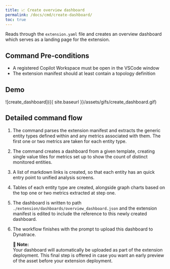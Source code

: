 ```yaml
---
title: 📈 Create overview dashboard
permalink: /docs/cmd/create-dashboard/
toc: true
---
```


Reads through the `extension.yaml` file and creates an overview dashboard which serves as a
landing page for the extension.

## Command Pre-conditions

- A registered Copilot Workspace must be open in the VSCode window
- The extension manifest should at least contain a topology definition

## Demo

![create_dashboard]({{ site.baseurl }}/assets/gifs/create_dashboard.gif)

## Detailed command flow

1. The command parses the extension manifest and extracts the generic entity types defined
   within and any metrics associated with them. The first one or two metrics are taken for
   each entity type.

2. The command creates a dashboard from a given template, creating single value tiles for
   metrics set up to show the count of distinct monitored entities.

3. A list of markdown links is created, so that each entity has an quick entry point to
   unified analysis screens.

4. Tables of each entity type are created, alongside graph charts based on the top one or
   two metrics extracted at step one.

5. The dashboard is written to path `./extension/dashboards/overview_dashboard.json` and the
   extension manifest is edited to include the reference to this newly created dashboard.

6. The workflow finishes with the prompt to upload this dashboard to Dynatrace.
   <p class="notice--info">
     <strong>📝 Note:</strong>
     <br/>
     Your dashboard will automatically be uploaded as part of the extension deployment. 
     This final step is offered in case you want an early preview of the asset before 
     your extension deployment.
   </p>
